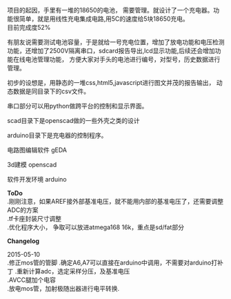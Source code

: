 项目的起因，手里有一堆的18650的电池， 需要管理。就设计了一个充电器。功能很简单，就是用线性充电集成电路,用5C的速度给5块18650充电。  
目前完成度52%  

有朋友说需要测试电池容量，于是就给一号充电位置，增加了放电功能和电压检测功能，还增加了2500V隔离串口，sdcard报告导出,lcd显示功能,后续还会增加功能在线电池管理功能， 方便大家对手头的电池进行编号，对型号，历史数据进行管理。

初步的设想是，用静态的一堆css,html5,javascript进行图文并茂的报告输出， 动态数据是同目录下的csv文件。  

串口部分可以用python做跨平台的控制和显示界面。  

scad目录下是openscad做的一些外壳之类的设计  

arduino目录下是充电器的控制程序。  

电路图编辑软件 gEDA

3d建模 openscad

软件开发环境 arduino



**ToDo**  
 .刚刚注意，如果AREF接外部基准电压，就不能用内部的基准电压了，还需要调整ADC的方案  
 .tf卡座封装尺寸调整  
 .优化程序大小， 争取可以放进atmega168  16k，重点是sd/fat部分

**Changelog**

 2015-05-10  
 .修正mos管的管脚
 .确定A6,A7可以直接在arduino中调用，不需要对arduino打补丁
 .重新计算adc，选定采样分压，及基准电压  
 .AVCC腿加个电容  
 .放电mos管，加射极随出器进行电平转换.
